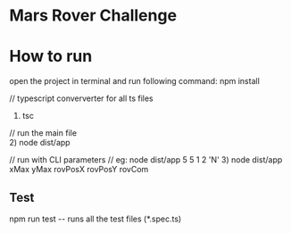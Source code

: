 # Mars Rover Challenge

# How to run
open the project in terminal and run following command:
npm install

// typescript conververter for all ts files
1) tsc   

// run the main file       
2) node dist/app      

// run with CLI parameters
//   eg: node dist/app 5 5 1 2 'N'
3) node dist/app xMax yMax rovPosX rovPosY rovCom  

## Test
npm run test          -- runs all the test files (*.spec.ts)
